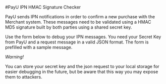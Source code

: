 #PayU IPN HMAC Signature Checker

PayU sends IPN notifications in order to confirm a new purchase with the Merchant system. These
messages need to be validated using a HMAC MD5 signature built by both parties using a shared secret 
key.

Use the form below to debug your IPN messages. You need your Secret Key from PayU and a request message
in a valid JSON format. The form is prefilled with a sample message.

*Warning!*

You can store your secret key and the json request to your local storage for easier debugging in the future,
but be aware that this way you may expose them to attackers.
